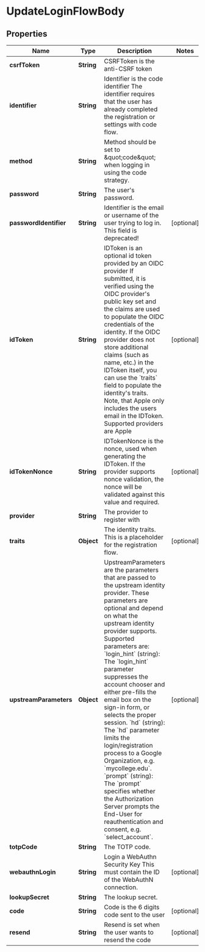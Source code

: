 

# UpdateLoginFlowBody


## Properties

| Name | Type | Description | Notes |
|------------ | ------------- | ------------- | -------------|
|**csrfToken** | **String** | CSRFToken is the anti-CSRF token |  |
|**identifier** | **String** | Identifier is the code identifier The identifier requires that the user has already completed the registration or settings with code flow. |  |
|**method** | **String** | Method should be set to \&quot;code\&quot; when logging in using the code strategy. |  |
|**password** | **String** | The user&#39;s password. |  |
|**passwordIdentifier** | **String** | Identifier is the email or username of the user trying to log in. This field is deprecated! |  [optional] |
|**idToken** | **String** | IDToken is an optional id token provided by an OIDC provider  If submitted, it is verified using the OIDC provider&#39;s public key set and the claims are used to populate the OIDC credentials of the identity. If the OIDC provider does not store additional claims (such as name, etc.) in the IDToken itself, you can use the &#x60;traits&#x60; field to populate the identity&#39;s traits. Note, that Apple only includes the users email in the IDToken.  Supported providers are Apple |  [optional] |
|**idTokenNonce** | **String** | IDTokenNonce is the nonce, used when generating the IDToken. If the provider supports nonce validation, the nonce will be validated against this value and required. |  [optional] |
|**provider** | **String** | The provider to register with |  |
|**traits** | **Object** | The identity traits. This is a placeholder for the registration flow. |  [optional] |
|**upstreamParameters** | **Object** | UpstreamParameters are the parameters that are passed to the upstream identity provider.  These parameters are optional and depend on what the upstream identity provider supports. Supported parameters are: &#x60;login_hint&#x60; (string): The &#x60;login_hint&#x60; parameter suppresses the account chooser and either pre-fills the email box on the sign-in form, or selects the proper session. &#x60;hd&#x60; (string): The &#x60;hd&#x60; parameter limits the login/registration process to a Google Organization, e.g. &#x60;mycollege.edu&#x60;. &#x60;prompt&#x60; (string): The &#x60;prompt&#x60; specifies whether the Authorization Server prompts the End-User for reauthentication and consent, e.g. &#x60;select_account&#x60;. |  [optional] |
|**totpCode** | **String** | The TOTP code. |  |
|**webauthnLogin** | **String** | Login a WebAuthn Security Key  This must contain the ID of the WebAuthN connection. |  [optional] |
|**lookupSecret** | **String** | The lookup secret. |  |
|**code** | **String** | Code is the 6 digits code sent to the user |  [optional] |
|**resend** | **String** | Resend is set when the user wants to resend the code |  [optional] |




